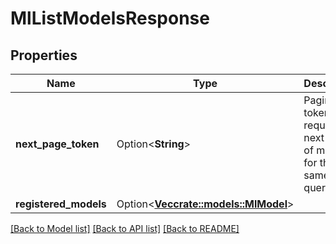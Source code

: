 # MlListModelsResponse

## Properties

Name | Type | Description | Notes
------------ | ------------- | ------------- | -------------
**next_page_token** | Option<**String**> | Pagination token to request next page of models for the same query. | [optional]
**registered_models** | Option<[**Vec<crate::models::MlModel>**](MlModel.md)> |  | [optional]

[[Back to Model list]](../README.md#documentation-for-models) [[Back to API list]](../README.md#documentation-for-api-endpoints) [[Back to README]](../README.md)


